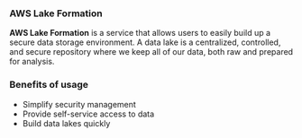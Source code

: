 ### AWS Lake Formation

**AWS Lake Formation** is a service that allows users to easily build up a secure data storage environment. A data lake is a centralized, controlled, and secure repository where we keep all of our data, both raw and prepared for analysis.

### Benefits of usage

- Simplify security management
- Provide self-service access to data
- Build data lakes quickly

